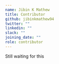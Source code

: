 ```yaml
---
name: Jibin K Mathew
title: Contributor
github: jibinkmathew94
twitter: ""
linkedin: ""
slack: ""
joining_date: ""
role: contributor
---
```


Still waiting for this
